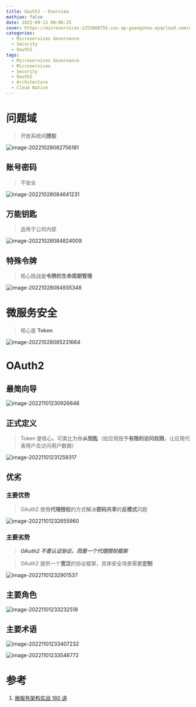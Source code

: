 ```yaml
---
title: Oauth2 - Overview
mathjax: false
date: 2022-09-12 00:06:25
cover: https://microservices-1253868755.cos.ap-guangzhou.myqcloud.com/oauth2.png
categories:
  - Microservices Governance
  - Security
  - Oauth2
tags:
  - Microservices Governance
  - Microservices
  - Security
  - Oauth2
  - Architecture
  - Cloud Native
---
```


# 问题域

> 开放系统间**授权**

![image-20221028082756181](https://microservices-1253868755.cos.ap-guangzhou.myqcloud.com/image-20221028082756181.png)

<!-- more -->

## 账号密码

> 不安全

![image-20221028084641231](https://microservices-1253868755.cos.ap-guangzhou.myqcloud.com/image-20221028084641231.png)

## 万能钥匙

> 适用于公司内部

![image-20221028084824009](https://microservices-1253868755.cos.ap-guangzhou.myqcloud.com/image-20221028084824009.png)

## 特殊令牌

> 核心挑战是**令牌的生命周期管理**

![image-20221028084935348](https://microservices-1253868755.cos.ap-guangzhou.myqcloud.com/image-20221028084935348.png)

# 微服务安全

> 核心是 **Token**

![image-20221028085231664](https://microservices-1253868755.cos.ap-guangzhou.myqcloud.com/image-20221028085231664.png)

# OAuth2

## 最简向导

![image-20221101230926646](https://microservices-1253868755.cos.ap-guangzhou.myqcloud.com/oauth2/image-20221101230926646.png)

## 正式定义

> Token 是核心，可类比为**仆从钥匙**（给应用授予**有限的访问权限**，让应用代表用户去访问用户数据）

![image-20221101231259317](https://microservices-1253868755.cos.ap-guangzhou.myqcloud.com/oauth2/image-20221101231259317.png)

## 优劣

### 主要优势

> OAuth2 使用**代理授权**的方式解决**密码共享**的**反模式**问题

![image-20221101232655960](https://microservices-1253868755.cos.ap-guangzhou.myqcloud.com/oauth2/image-20221101232655960.png)

### 主要劣势

> _**OAuth2 不是认证协议，而是一个代理授权框架**_

> OAuth2 提供一个**宽泛**的协议框架，具体安全场景需要**定制**

![image-20221101232901537](https://microservices-1253868755.cos.ap-guangzhou.myqcloud.com/oauth2/image-20221101232901537.png)

## 主要角色

![image-20221101233232518](https://microservices-1253868755.cos.ap-guangzhou.myqcloud.com/oauth2/image-20221101233232518.png)

## 主要术语

![image-20221101233407232](https://microservices-1253868755.cos.ap-guangzhou.myqcloud.com/oauth2/image-20221101233407232.png)

![image-20221101233546772](https://microservices-1253868755.cos.ap-guangzhou.myqcloud.com/oauth2/image-20221101233546772.png)



# 参考

1. [微服务架构实战 160 讲](https://time.geekbang.org/course/intro/100007001)

